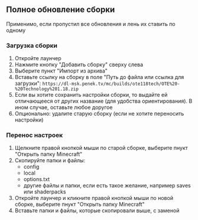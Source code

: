 ## Полное обновление сборки
Применимо, если пропустил все обновления и лень их ставить по одному

### Загрузка сборки
1. Откройте лаунчер
2. Нажмите кнопку "Добавить сборку" сверху слева
3. Выберите пункт "Импорт из архива"
4. Вставьте ссылку на сборку в поле "Путь до файла или ссылка для загрузки": `https://dl-msk.penek.tv/mc/builds/ote118tech/OTE%20-%20Technology%201.18.zip`
5. Если вы хотите сохранить настройки сборки, то выдайте ей отличающееся от других название (для удобства ориентирования). В ином случае, оставьте любое доругое
6. Опционально: удалите старую сборку (если не хотите переносить настройки)

### Перенос настроек
1. Щелкните правой кнопкой мыши по старой сборке, выберите пнукт "Открыть папку Minecraft"
2. Скопируйте папки и файлы:
    - config
    - local
    - options.txt
    - другие файлы и папки, если есть такое желание, например saves или shaderpacks
3. Откройте лаунчер и кликните правой кнопкой мыши по новой сборке, выберите пнукт "Открыть папку Minecraft"
4. Вставьте папки и файлы, которые скопировали выше, с заменой